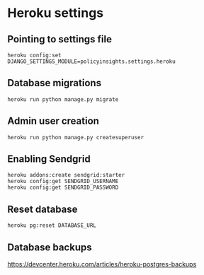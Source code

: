 # Heroku settings

## Pointing to settings file
```
heroku config:set DJANGO_SETTINGS_MODULE=policyinsights.settings.heroku
```

## Database migrations

```
heroku run python manage.py migrate
```

## Admin user creation
```
heroku run python manage.py createsuperuser
```

## Enabling Sendgrid

```
heroku addons:create sendgrid:starter
heroku config:get SENDGRID_USERNAME
heroku config:get SENDGRID_PASSWORD
```

## Reset database

```
heroku pg:reset DATABASE_URL
```

## Database backups

https://devcenter.heroku.com/articles/heroku-postgres-backups